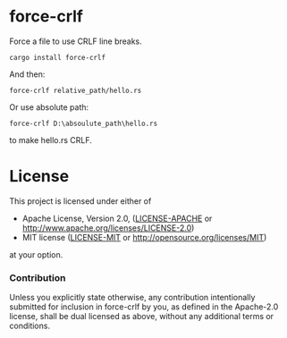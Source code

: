 # force-crlf
Force a file to use CRLF line breaks.

```
cargo install force-crlf
```

And then:
```
force-crlf relative_path/hello.rs
```
Or use absolute path:
```
force-crlf D:\absoulute_path\hello.rs
```
to make hello.rs CRLF. 

# License

This project is licensed under either of

 * Apache License, Version 2.0, ([LICENSE-APACHE](LICENSE-APACHE) or
   http://www.apache.org/licenses/LICENSE-2.0)
 * MIT license ([LICENSE-MIT](LICENSE-MIT) or
   http://opensource.org/licenses/MIT)

at your option.

### Contribution

Unless you explicitly state otherwise, any contribution intentionally submitted
for inclusion in force-crlf by you, as defined in the Apache-2.0 license, shall be
dual licensed as above, without any additional terms or conditions.

